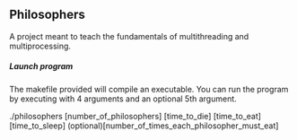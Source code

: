 
## Philosophers

A project meant to teach the fundamentals of multithreading and multiprocessing. 

##### Launch program

The makefile provided will compile an executable. 
You can run the program by executing with 4 arguments and an optional 5th argument. 

./philosophers [number_of_philosophers] [time_to_die] [time_to_eat] [time_to_sleep] (optional)[number_of_times_each_philosopher_must_eat]
